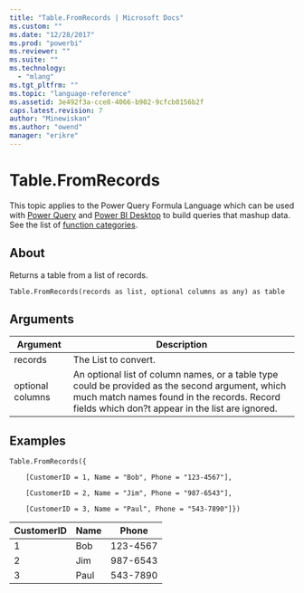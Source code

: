 ```yaml
---
title: "Table.FromRecords | Microsoft Docs"
ms.custom: ""
ms.date: "12/28/2017"
ms.prod: "powerbi"
ms.reviewer: ""
ms.suite: ""
ms.technology: 
  - "mlang"
ms.tgt_pltfrm: ""
ms.topic: "language-reference"
ms.assetid: 3e492f3a-cce8-4066-b902-9cfcb0156b2f
caps.latest.revision: 7
author: "Minewiskan"
ms.author: "owend"
manager: "erikre"
---
```

# Table.FromRecords
This topic applies to the Power Query Formula Language which can be used with [Power Query](https://support.office.com/article/Introduction-to-Microsoft-Power-Query-for-Excel-6E92E2F4-2079-4E1F-BAD5-89F6269CD605) and [Power BI Desktop](http://go.microsoft.com/fwlink/p/?LinkId=618607) to build queries that mashup data. See the list of [function categories](https://msdn.microsoft.com/en-us/library/mt211003.aspx).  
  
## About  
Returns a table from a list of records.  
  
```  
Table.FromRecords(records as list, optional columns as any) as table  
```  
  
## Arguments  
  
|Argument|Description|  
|------------|---------------|  
|records|The List to convert.|  
|optional columns|An optional list of column names, or a table type could be provided as the second argument, which much match names found in the records. Record fields which don?t appear in the list are ignored.|  
  
## <a name="__goback"></a>Examples  
  
```  
Table.FromRecords({  
  
    [CustomerID = 1, Name = "Bob", Phone = "123-4567"],  
  
    [CustomerID = 2, Name = "Jim", Phone = "987-6543"],  
  
    [CustomerID = 3, Name = "Paul", Phone = "543-7890"]})  
```  
  
|CustomerID|Name|Phone|  
|--------------|--------|---------|  
|1|Bob|123-4567|  
|2|Jim|987-6543|  
|3|Paul|543-7890|  
  
